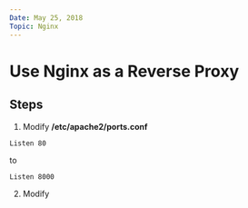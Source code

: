 ```yaml
---
Date: May 25, 2018
Topic: Nginx
---
```


# Use Nginx as a Reverse Proxy

## Steps

1. Modify **/etc/apache2/ports.conf**

  ```
  Listen 80
  ```

  to

  ```
  Listen 8000
  ```

2. Modify 
